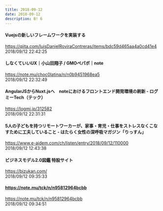```yaml
---
title: 2018-09-12
date: 2018-09-12
description: B! 6
---
```


#### Vuejsの新しいフレームワークを実装する
https://qiita.com/luisDanielRoviraContreras/items/bdc59d465aa4a0cd41e4<br>
2018/09/12 22:42:25<br>


#### しなくていいUX｜小山田翔子 / GMOペパボ｜note
https://note.mu/choc0latina/n/n0b9451968ea5<br>
2018/09/12 22:32:49<br>


#### AngularJSからNuxt.jsへ　noteにおけるフロントエンド開発環境の刷新 - ログミーTech（テック）
https://logmi.jp/312582<br>
2018/09/12 22:31:31<br>


#### 5人の子どもを持つリモートワーカーが、家事・育児・仕事をストレスなくこなすために工夫していること - はたらく女性の深呼吸マガジン「りっすん」
https://www.e-aidem.com/ch/listen/entry/2018/09/12/110000<br>
2018/09/12 12:43:38<br>


#### ビジネスモデル2.0図鑑 特設サイト
https://bizukan.com/<br>
2018/09/12 09:35:33<br>


#### https://note.mu/tck/n/n95812964bcbb
https://note.mu/tck/n/n95812964bcbb<br>
2018/09/12 09:34:51<br>


